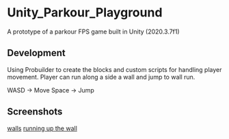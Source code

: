 # Unity_Parkour_Playground
A prototype of a parkour FPS game built in Unity (2020.3.7f1)

## Development
Using Probuilder to create the blocks and custom scripts for handling player movement.
Player can run along a side a wall and jump to wall run.

WASD -> Move
Space -> Jump

## Screenshots
[walls](https://i.ibb.co/nBYvys5/Parkour-2.png)
[running up the wall](https://i.ibb.co/88rXCpk/Parkour-1.png)
